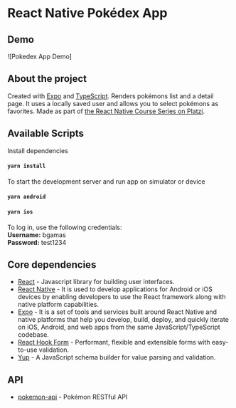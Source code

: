 # React Native Pokédex App

## Demo

![Pokedex App Demo]

## About the project

Created with [Expo](https://expo.dev/) and [TypeScript](https://www.typescriptlang.org). Renders pokémons list and a detail page. It uses a locally saved user and allows you to select pokémons as favorites. Made as part of [the React Native Course Series on Platzi](https://platzi.com/cursos/react-native-formularios-almacenamiento/).

## Available Scripts

Install dependencies

#### `yarn install`

To start the development server and run app on simulator or device

#### `yarn android`

#### `yarn ios`

To log in, use the following credentials:  
**Username:** bgamas  
**Password:** test1234

## Core dependencies

- [React](https://reactjs.org/) - Javascript library for building user interfaces.
- [React Native](https://reactnative.dev) - It is used to develop applications for Android or iOS devices by enabling developers to use the React framework along with native platform capabilities.
- [Expo](https://expo.dev/) - It is a set of tools and services built around React Native and native platforms that help you develop, build, deploy, and quickly iterate on iOS, Android, and web apps from the same JavaScript/TypeScript codebase.
- [React Hook Form](https://react-hook-form.com) - Performant, flexible and extensible forms with easy-to-use validation.
- [Yup](https://github.com/jquense/yup) - A JavaScript schema builder for value parsing and validation.

## API

- [pokemon-api](https://pokeapi.co) - Pokémon RESTful API
